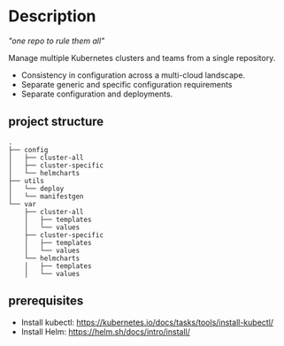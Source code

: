 # Description
*"one repo to rule them all"*

Manage multiple Kubernetes clusters and teams from a single repository.
* Consistency in configuration across a multi-cloud landscape.
* Separate generic and specific configuration requirements
* Separate configuration and deployments.


## project structure
```shell
.
├── config
│   ├── cluster-all
│   ├── cluster-specific
│   └── helmcharts
├── utils
│   └── deploy
│   └── manifestgen
└── var
    ├── cluster-all
    │   ├── templates
    │   └── values
    ├── cluster-specific
    │   ├── templates
    │   └── values
    └── helmcharts
    │   ├── templates
    │   └── values
```

## prerequisites
* Install kubectl: https://kubernetes.io/docs/tasks/tools/install-kubectl/
* Install Helm: https://helm.sh/docs/intro/install/


